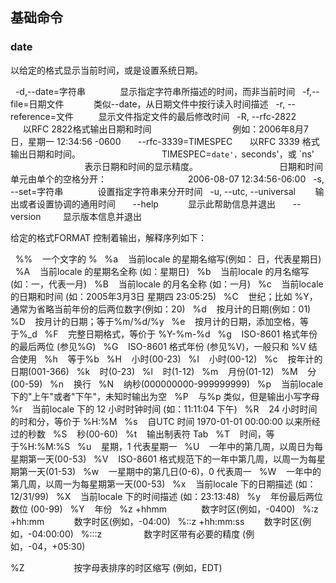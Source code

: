 ## 基础命令

### date

以给定的格式显示当前时间，或是设置系统日期。

  -d,--date=字符串              显示指定字符串所描述的时间，而非当前时间
  -f,--file=日期文件            类似--date，从日期文件中按行读入时间描述
  -r, --reference=文件          显示文件指定文件的最后修改时间
  -R, --rfc-2822                以RFC 2822格式输出日期和时间
                                例如：2006年8月7日，星期一 12:34:56 -0600
      --rfc-3339=TIMESPEC       以RFC 3339 格式输出日期和时间。
                                TIMESPEC=`date'，`seconds'，或 `ns' 
                                表示日期和时间的显示精度。
                                日期和时间单元由单个的空格分开：
                                2006-08-07 12:34:56-06:00
  -s, --set=字符串              设置指定字符串来分开时间
  -u, --utc, --universal        输出或者设置协调的通用时间
      --help            显示此帮助信息并退出
      --version         显示版本信息并退出

给定的格式FORMAT 控制着输出，解释序列如下：

  %%    一个文字的 %
  %a    当前locale 的星期名缩写(例如： 日，代表星期日)
  %A    当前locale 的星期名全称 (如：星期日)
  %b    当前locale 的月名缩写 (如：一，代表一月)
  %B    当前locale 的月名全称 (如：一月)
  %c    当前locale 的日期和时间 (如：2005年3月3日 星期四 23:05:25)
  %C    世纪；比如 %Y，通常为省略当前年份的后两位数字(例如：20)
  %d    按月计的日期(例如：01)
  %D    按月计的日期；等于%m/%d/%y
  %e    按月计的日期，添加空格，等于%_d
  %F    完整日期格式，等价于 %Y-%m-%d
  %g    ISO-8601 格式年份的最后两位 (参见%G)
  %G    ISO-8601 格式年份 (参见%V)，一般只和 %V 结合使用
  %h    等于%b
  %H    小时(00-23)
  %I    小时(00-12)
  %c    按年计的日期(001-366)
  %k    时(0-23)
  %l    时(1-12)
  %m    月份(01-12)
  %M    分(00-59)
  %n    换行
  %N    纳秒(000000000-999999999)
  %p    当前locale 下的"上午"或者"下午"，未知时输出为空
  %P    与%p 类似，但是输出小写字母
  %r    当前locale 下的 12 小时时钟时间 (如：11:11:04 下午)
  %R    24 小时时间的时和分，等价于 %H:%M
  %s    自UTC 时间 1970-01-01 00:00:00 以来所经过的秒数
  %S    秒(00-60)
  %t    输出制表符 Tab
  %T    时间，等于%H:%M:%S
  %u    星期，1 代表星期一
  %U    一年中的第几周，以周日为每星期第一天(00-53)
  %V    ISO-8601 格式规范下的一年中第几周，以周一为每星期第一天(01-53)
  %w    一星期中的第几日(0-6)，0 代表周一
  %W    一年中的第几周，以周一为每星期第一天(00-53)
  %x    当前locale 下的日期描述 (如：12/31/99)
  %X    当前locale 下的时间描述 (如：23:13:48)
  %y    年份最后两位数位 (00-99)
  %Y    年份
  %z +hhmm              数字时区(例如，-0400)
  %:z +hh:mm            数字时区(例如，-04:00)
  %::z +hh:mm:ss        数字时区(例如，-04:00:00)
  %:::z                 数字时区带有必要的精度 (例如，-04，+05:30)

%Z                    按字母表排序的时区缩写 (例如，EDT)